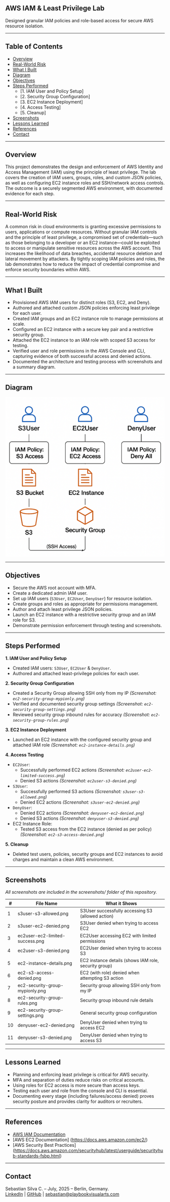 ## AWS IAM & Least Privilege Lab

Designed granular IAM policies and role-based access for secure AWS resource isolation.

---

## Table of Contents

- [Overview](#overview)
- [Real-World Risk](#real-world-risk)
- [What I Built](#what-i-built)
- [Diagram](#diagram)
- [Objectives](#objectives)
- [Steps Performed](#steps-performed)
  - [1. IAM User and Policy Setup]
  - [2. Security Group Configuration]
  - [3. EC2 Instance Deployment]
  - [4. Access Testing]
  - [5. Cleanup]
- [Screenshots](#screenshots)
- [Lessons Learned](#lessons-learned)
- [References](#references)
- [Contact](#contact)

---

## Overview

This project demonstrates the design and enforcement of AWS Identity and Access Management (IAM) using the principle of least privilege. The lab covers the creation of IAM users, groups, roles, and custom JSON policies, as well as configuring EC2 instance roles and SSH/network access controls. The outcome is a securely segmented AWS environment, with documented evidence for each step.

---

## Real-World Risk

A common risk in cloud environments is granting excessive permissions to users, applications or compute resources. Without granular IAM controls and the principle of least privilege, a compromised set of credentials—such as those belonging to a developer or an EC2 instance—could be exploited to access or manipulate sensitive resources across the AWS account. This increases the likelihood of data breaches, accidental resource deletion and lateral movement by attackers. By tightly scoping IAM policies and roles, the lab demonstrates how to reduce the impact of credential compromise and enforce security boundaries within AWS.

---

## What I Built

- Provisioned AWS IAM users for distinct roles (S3, EC2, and Deny).
- Authored and attached custom JSON policies enforcing least privilege for each user.
- Created IAM groups and an EC2 instance role to manage permissions at scale.
- Configured an EC2 instance with a secure key pair and a restrictive security group.
- Attached the EC2 instance to an IAM role with scoped S3 access for testing.
- Verified user and role permissions in the AWS Console and CLI, capturing evidence of both successful access and denied actions.
- Documented the architecture and testing process with screenshots and a summary diagram.

---

## Diagram

![AWS Security Lab – IAM & Least Privilege](diagram.png)

---

## Objectives

- Secure the AWS root account with MFA.
- Create a dedicated admin IAM user.
- Set up IAM users (`S3User`, `EC2User`, `DenyUser`) for resource isolation.
- Create groups and roles as appropriate for permissions management.
- Author and attach least privilege JSON policies.
- Launch an EC2 instance with a restrictive security group and an IAM role for S3.
- Demonstrate permission enforcement through testing and screenshots.

---

## Steps Performed

**1. IAM User and Policy Setup**
   - Created IAM users: `S3User`, `EC2User` & `DenyUser`.
   - Authored and attached least-privilege policies for each user.

**2. Security Group Configuration**
   - Created a Security Group allowing SSH only from my IP *(Screenshot: `ec2-security-group-mypionly.png`)*
   - Verified and documented security group settings *(Screenshot: `ec2-security-group-settings.png`)*
   - Reviewed security group inbound rules for accuracy *(Screenshot: `ec2-security-group-rules.png`)*

**3. EC2 Instance Deployment**
   - Launched an EC2 instance with the configured security group and attached IAM role *(Screenshot: `ec2-instance-details.png`)*

**4. Access Testing**
   - `EC2User`:
     - Successfully performed EC2 actions *(Screenshot: `ec2user-ec2-limited-success.png`)*
     - Denied S3 actions *(Screenshot: `ec2user-s3-denied.png`)*
   - `S3User`:
     - Successfully performed S3 actions *(Screenshot: `s3user-s3-allowed.png`)*
     - Denied EC2 actions *(Screenshot: `s3user-ec2-denied.png`)*
   - `DenyUser`:
     - Denied EC2 actions *(Screenshot: `denyuser-ec2-denied.png`)*
     - Denied S3 actions *(Screenshot: `denyuser-s3-denied.png`)*
   - EC2 Instance Role:
     - Tested S3 access from the EC2 instance (denied as per policy) *(Screenshot: `ec2-s3-access-denied.png`)*

**5. Cleanup**
   - Deleted test users, policies, security groups and EC2 instances to avoid charges and maintain a clean AWS environment.
   
---

## Screenshots

*All screenshots are included in the screenshots/ folder of this repository.*

| #  | File Name                          | What it Shows                                       |
|----|------------------------------------|-----------------------------------------------------|
| 1  | s3user-s3-allowed.png              | S3User successfully accessing S3 (allowed action)   |
| 2  | s3user-ec2-denied.png              | S3User denied when trying to access EC2             |
| 3  | ec2user-ec2-limited-success.png    | EC2User accessing EC2 with limited permissions      |
| 4  | ec2user-s3-denied.png              | EC2User denied when trying to access S3             |
| 5  | ec2-instance-details.png           | EC2 instance details (shows IAM role, security group)|
| 6  | ec2-s3-access-denied.png           | EC2 (with role) denied when attempting S3 action    |
| 7  | ec2-security-group-mypionly.png    | Security group allowing SSH only from my IP         |
| 8  | ec2-security-group-rules.png       | Security group inbound rule details                 |
| 9  | ec2-security-group-settings.png    | General security group configuration                |
| 10 | denyuser-ec2-denied.png            | DenyUser denied when trying to access EC2           |
| 11 | denyuser-s3-denied.png             | DenyUser denied when trying to access S3            |

---

## Lessons Learned

- Planning and enforcing least privilege is critical for AWS security.
- MFA and separation of duties reduce risks on critical accounts.
- Using roles for EC2 access is more secure than access keys.
- Testing each user and role from the console and CLI is essential.
- Documenting every stage (including failures/access denied) proves security posture and provides clarity for auditors or recruiters.

---

## References

- [AWS IAM Documentation](https://docs.aws.amazon.com/IAM/latest/UserGuide/introduction.html)
- [AWS EC2 Documentation]  (https://docs.aws.amazon.com/ec2/)
- [AWS Security Best Practices]  (https://docs.aws.amazon.com/securityhub/latest/userguide/securityhub-standards-fsbp.html)

---

## Contact

Sebastian Silva C. – July, 2025 – Berlin, Germany.  
[LinkedIn](https://www.linkedin.com/in/sebastiansilc) | [GitHub](https://github.com/SebaSilC) | [sebastian@playbookvisualarts.com](mailto:sebastian@playbookvisualarts.com)

